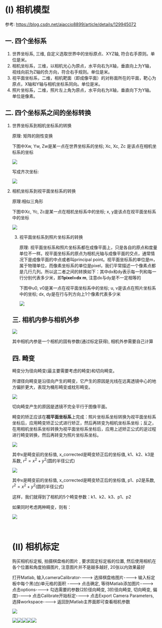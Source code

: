 # (I) 相机模型

参考: https://blog.csdn.net/ajaccio8899/article/details/129945072

## 一. 四个坐标系

1. 世界坐标系, 三维, 自定义选取世界中的坐标原点、XYZ轴, 符合右手原则。单位是米。
2. 相机坐标系，三维，以相机光心为原点，水平向右为X轴，垂直向上为Y轴，视线向前为Z轴的负方向，符合右手规则。单位是米。
3. 视平面坐标系，二维，相机靶面（即成像平面）的对称面所在的平面，靶心为原点，X轴和Y轴与相机坐标系同向。单位是米。
4. 照片坐标系，二维，照片左上角为原点，水平向右为X轴，垂直向下为Y轴。单位是像素。

## 二. 四个坐标系之间的坐标转换

1. 世界坐标系到相机坐标系的转换

   原理: 矩阵的刚性变换

   下图中Xw, Yw, Zw是某一点在世界坐标系的坐标; Xc, Xc, Zc 是该点在相机坐标系的坐标

   ![](assets/transform0_0.jpg)

   写成齐次坐标:

   ![](assets/transform0_1.jpg)

2. 相机坐标系到视平面坐标系的转换

   原理:相似三角形

   下图中Xc, Yc, Zc是某一点在相机坐标系中的坐标; x, y是该点在视平面坐标系中的坐标

   ![](assets/transform1.jpg)

   3. 视平面坐标系到照片坐标系的转换

      原理: 视平面坐标系和照片坐标系都在成像平面上，只是各自的原点和度量单位不一样。视平面坐标系的原点为相机光轴与成像平面的交点，通常情况下是成像平面的中点或者叫principal point。视平面坐标系的单位是m，属于物理单位，而像素坐标系的单位是pixel，我们平常描述一个像素点都是几行几列。所以这二者之间的转换如下：其中dx和dy表示每一列和每一行分别代表多少米，即**1pixel=dx m**, 注意dx与dy是不一定相等的

      下图中u0, v0是某一点在视平面坐标系中的坐标; u, v是该点在照片坐标系中的坐标; dx, dy是在行与列方向上1个像素代表多少米

      ![](assets/transform2.jpg)

   ## 三. 相机内参与相机外参

   ![](assets/transform_all.jpg)

   其中相机内参是一个相机的固有参数(通过标定获得), 相机外参需要自己计算

   ## 四. 畸变

   畸变分为径向畸变(最主要需要考虑的畸变)和切向畸变。

   所谓径向畸变是沿径向产生的畸变，它产生的原因是光线在远离透镜中心的地方偏折更大，表现为桶形畸变或枕形畸变。

   ![](assets/jibian1.jpg)

   切向畸变产生的原因是透镜不完全平行于图像平面。

   畸变的矫正应该在**视平面坐标系**上完成：照片坐标系坐标转换为视平面坐标系坐标后，应用畸变矫正公式进行矫正，然后再转变为相机坐标系坐标；反之，在用相机坐标系坐标转换为视平面坐标系坐标后，应用上述矫正公式的逆过程进行畸变转换，然后再转变为照片坐标系坐标。

   ![](assets/jibian2.jpg)

   其中x是畸变前的坐标值, x_corrected是畸变矫正后的坐标值, k1、k2、k3是系数, $r^{2} = x^{2} + y^{2}$(圆的半径公式)

   ![](assets/jibian3.jpg)

   其中x是畸变前的坐标值, x_corrected是畸变矫正后的坐标值, p1、p2是系数, $r^{2} = x^{2} + y^{2}$(圆的半径公式)

   这样，我们就得到了相机的5个畸变参数：k1、k2、k3、p1、p2

   如果同时考虑两种畸变，则有：

   ![](assets/jibian4.jpg)

   ​

   # (II) 相机标定

   购买相机标定板, 拍摄棋盘格的图片 , 要求固定标定板的位置, 然后使用相机在各个位置和角度拍摄图片, 注意图片并不是越多越好, 20张以内效果最好

   打开Matlab, 输入cameraCalibrator----> 选择棋盘格图片----> 输入标定板中每个黑(白)单元格的面积 ----> 点击确定, 等待Matlab添加图片----> 点击options----> 勾选需要的参数(2阶径向畸变, 3阶径向畸变, 切向畸变, 偏度)----> 点击Calibrate开始标定----> 点击Export Camera Parameters, 选择workspace----> 返回到Matlab主界面即可查看相机参数

   ![](assets/calibrate1.jpg)

   ![](assets/calibrate2.jpg)![](assets/calibrate3.jpg)![](assets/calibrate4.jpg)![](assets/calibrate5.jpg)![](assets/calibrate6.jpg)